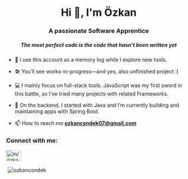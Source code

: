 <h1 align="center">Hi 👋, I'm Özkan</h1>
<h3 align="center">A passionate Software Apprentice</h3>
<h5 align="center">The most perfect code is the code that hasn’t been written yet</h5>

- 🔭 I use this account as a memory log while I explore new tools.

- 🛠️ You’ll see works-in-progress—and yes, also unfinished project :) 

- 💻 I mainly focus on full-stack tools. JavaScript was my first sword in this battle, so I’ve tried many projects with related Frameworks.

- 🌱 On the backend, I started with Java and I’m currently building and maintaining apps with Spring Boot.

- 📫 How to reach me **ozkancondek07@gmail.com**

<h3 align="left">Connect with me:</h3>
<p align="left">
<a href="https://linkedin.com/in/in/özkan-cöndek" target="blank"><img align="center" src="https://raw.githubusercontent.com/rahuldkjain/github-profile-readme-generator/master/src/images/icons/Social/linked-in-alt.svg" alt="in/özkan-cöndek" height="30" width="40" /></a>
</p>

<p>&nbsp;<img align="center" src="https://github-readme-stats.vercel.app/api?username=ozkancondek&show_icons=true&locale=en" alt="ozkancondek" /></p>
